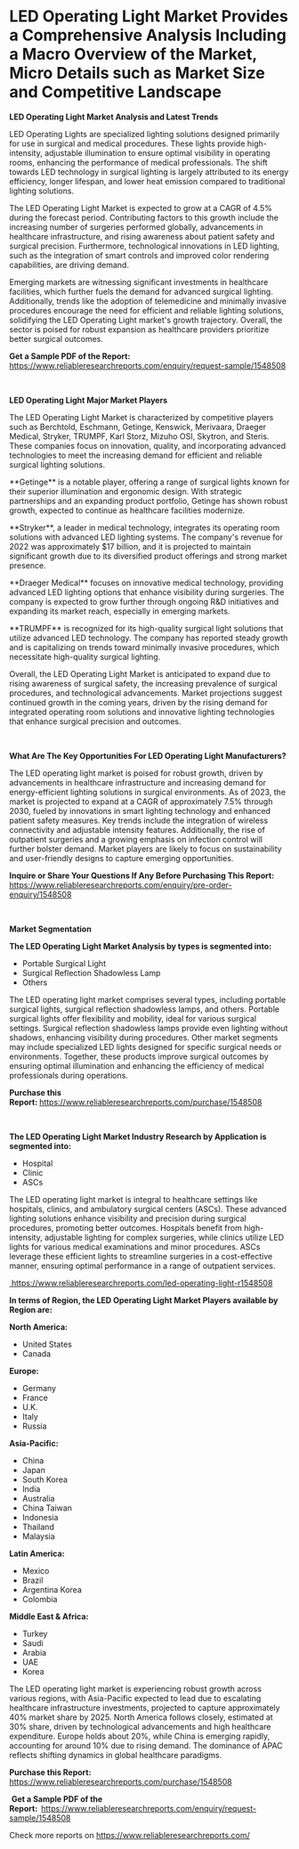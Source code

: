 <p><h1>LED Operating Light Market Provides a Comprehensive Analysis Including a Macro Overview of the Market, Micro Details such as Market Size and Competitive Landscape</h1></p><p><strong>LED Operating Light Market Analysis and Latest Trends</strong></p>
<p><p>LED Operating Lights are specialized lighting solutions designed primarily for use in surgical and medical procedures. These lights provide high-intensity, adjustable illumination to ensure optimal visibility in operating rooms, enhancing the performance of medical professionals. The shift towards LED technology in surgical lighting is largely attributed to its energy efficiency, longer lifespan, and lower heat emission compared to traditional lighting solutions.</p><p>The LED Operating Light Market is expected to grow at a CAGR of 4.5% during the forecast period. Contributing factors to this growth include the increasing number of surgeries performed globally, advancements in healthcare infrastructure, and rising awareness about patient safety and surgical precision. Furthermore, technological innovations in LED lighting, such as the integration of smart controls and improved color rendering capabilities, are driving demand.</p><p>Emerging markets are witnessing significant investments in healthcare facilities, which further fuels the demand for advanced surgical lighting. Additionally, trends like the adoption of telemedicine and minimally invasive procedures encourage the need for efficient and reliable lighting solutions, solidifying the LED Operating Light market's growth trajectory. Overall, the sector is poised for robust expansion as healthcare providers prioritize better surgical outcomes.</p></p>
<p><strong>Get a Sample PDF of the Report:&nbsp;</strong> <a href="https://www.reliableresearchreports.com/enquiry/request-sample/1548508?utm_campaign=2208&utm_medium=2&utm_source=Github&utm_content=ia&utm_term=05042025&utm_id=led-operating-light">https://www.reliableresearchreports.com/enquiry/request-sample/1548508</a></p>
<p>&nbsp;</p>
<p><strong>LED Operating Light Major Market Players</strong></p>
<p><p>The LED Operating Light Market is characterized by competitive players such as Berchtold, Eschmann, Getinge, Kenswick, Merivaara, Draeger Medical, Stryker, TRUMPF, Karl Storz, Mizuho OSI, Skytron, and Steris. These companies focus on innovation, quality, and incorporating advanced technologies to meet the increasing demand for efficient and reliable surgical lighting solutions.</p><p>**Getinge** is a notable player, offering a range of surgical lights known for their superior illumination and ergonomic design. With strategic partnerships and an expanding product portfolio, Getinge has shown robust growth, expected to continue as healthcare facilities modernize.</p><p>**Stryker**, a leader in medical technology, integrates its operating room solutions with advanced LED lighting systems. The company's revenue for 2022 was approximately $17 billion, and it is projected to maintain significant growth due to its diversified product offerings and strong market presence.</p><p>**Draeger Medical** focuses on innovative medical technology, providing advanced LED lighting options that enhance visibility during surgeries. The company is expected to grow further through ongoing R&D initiatives and expanding its market reach, especially in emerging markets.</p><p>**TRUMPF** is recognized for its high-quality surgical light solutions that utilize advanced LED technology. The company has reported steady growth and is capitalizing on trends toward minimally invasive procedures, which necessitate high-quality surgical lighting.</p><p>Overall, the LED Operating Light Market is anticipated to expand due to rising awareness of surgical safety, the increasing prevalence of surgical procedures, and technological advancements. Market projections suggest continued growth in the coming years, driven by the rising demand for integrated operating room solutions and innovative lighting technologies that enhance surgical precision and outcomes.</p></p>
<p>&nbsp;</p>
<p><strong>What Are The Key Opportunities For LED Operating Light Manufacturers?</strong></p>
<p><p>The LED operating light market is poised for robust growth, driven by advancements in healthcare infrastructure and increasing demand for energy-efficient lighting solutions in surgical environments. As of 2023, the market is projected to expand at a CAGR of approximately 7.5% through 2030, fueled by innovations in smart lighting technology and enhanced patient safety measures. Key trends include the integration of wireless connectivity and adjustable intensity features. Additionally, the rise of outpatient surgeries and a growing emphasis on infection control will further bolster demand. Market players are likely to focus on sustainability and user-friendly designs to capture emerging opportunities.</p></p>
<p><strong>Inquire or Share Your Questions If Any Before Purchasing This Report:</strong> <a href="https://www.reliableresearchreports.com/enquiry/pre-order-enquiry/1548508?utm_campaign=2208&utm_medium=2&utm_source=Github&utm_content=ia&utm_term=05042025&utm_id=led-operating-light">https://www.reliableresearchreports.com/enquiry/pre-order-enquiry/1548508</a></p>
<p>&nbsp;</p>
<p><strong>Market Segmentation</strong></p>
<p><strong>The LED Operating Light Market Analysis by types is segmented into:</strong></p>
<p><ul><li>Portable Surgical Light</li><li>Surgical Reflection Shadowless Lamp</li><li>Others</li></ul></p>
<p><p>The LED operating light market comprises several types, including portable surgical lights, surgical reflection shadowless lamps, and others. Portable surgical lights offer flexibility and mobility, ideal for various surgical settings. Surgical reflection shadowless lamps provide even lighting without shadows, enhancing visibility during procedures. Other market segments may include specialized LED lights designed for specific surgical needs or environments. Together, these products improve surgical outcomes by ensuring optimal illumination and enhancing the efficiency of medical professionals during operations.</p></p>
<p><strong>Purchase this Report:&nbsp;</strong><a href="https://www.reliableresearchreports.com/purchase/1548508?utm_campaign=2208&utm_medium=2&utm_source=Github&utm_content=ia&utm_term=05042025&utm_id=led-operating-light">https://www.reliableresearchreports.com/purchase/1548508</a></p>
<p>&nbsp;</p>
<p><strong>The LED Operating Light Market Industry Research by Application is segmented into:</strong></p>
<p><ul><li>Hospital</li><li>Clinic</li><li>ASCs</li></ul></p>
<p><p>The LED operating light market is integral to healthcare settings like hospitals, clinics, and ambulatory surgical centers (ASCs). These advanced lighting solutions enhance visibility and precision during surgical procedures, promoting better outcomes. Hospitals benefit from high-intensity, adjustable lighting for complex surgeries, while clinics utilize LED lights for various medical examinations and minor procedures. ASCs leverage these efficient lights to streamline surgeries in a cost-effective manner, ensuring optimal performance in a range of outpatient services.</p></p>
<p><a href="https://www.reliableresearchreports.com/led-operating-light-r1548508?utm_campaign=2208&utm_medium=2&utm_source=Github&utm_content=ia&utm_term=05042025&utm_id=led-operating-light">&nbsp;https://www.reliableresearchreports.com/led-operating-light-r1548508</a></p>
<p><strong>In terms of Region, the LED Operating Light Market Players available by Region are:</strong></p>
<p>
    <p> <strong> North America: </strong>
        <ul>
            <li>United States</li>
            <li>Canada</li>
        </ul>
        </p> 
    <p> <strong> Europe: </strong>
        <ul>
            <li>Germany</li>
            <li>France</li>
            <li>U.K.</li>
            <li>Italy</li>
            <li>Russia</li>
        </ul>
        </p> 
    <p> <strong> Asia-Pacific: </strong>
        <ul>
            <li>China</li>
            <li>Japan</li>
            <li>South Korea</li>
            <li>India</li>
            <li>Australia</li>
            <li>China Taiwan</li>
            <li>Indonesia</li>
            <li>Thailand</li>
            <li>Malaysia</li>
        </ul>
        </p> 
    <p> <strong> Latin America: </strong>
        <ul>
            <li>Mexico</li>
            <li>Brazil</li>
            <li>Argentina Korea</li>
            <li>Colombia</li>
        </ul>
        </p> 
    <p> <strong> Middle East & Africa: </strong>
        <ul>
            <li>Turkey</li>
            <li>Saudi</li>
            <li>Arabia</li>
            <li>UAE</li>
            <li>Korea</li>
        </ul>
    </p>
    </p>
<p><p>The LED operating light market is experiencing robust growth across various regions, with Asia-Pacific expected to lead due to escalating healthcare infrastructure investments, projected to capture approximately 40% market share by 2025. North America follows closely, estimated at 30% share, driven by technological advancements and high healthcare expenditure. Europe holds about 20%, while China is emerging rapidly, accounting for around 10% due to rising demand. The dominance of APAC reflects shifting dynamics in global healthcare paradigms.</p></p>
<p><strong>Purchase this Report: </strong><a href="https://www.reliableresearchreports.com/purchase/1548508?utm_campaign=2208&utm_medium=2&utm_source=Github&utm_content=ia&utm_term=05042025&utm_id=led-operating-light">https://www.reliableresearchreports.com/purchase/1548508</a></p>
<p>&nbsp;<strong>Get a Sample PDF of the Report:&nbsp;&nbsp;</strong><a href="https://www.reliableresearchreports.com/enquiry/request-sample/1548508?utm_campaign=2208&utm_medium=2&utm_source=Github&utm_content=ia&utm_term=05042025&utm_id=led-operating-light">https://www.reliableresearchreports.com/enquiry/request-sample/1548508</a></p>
<p><strong></strong></p>
<p>Check more reports on <a href="https://www.reliableresearchreports.com/?utm_campaign=2208&utm_medium=2&utm_source=Github&utm_content=ia&utm_term=05042025&utm_id=led-operating-light">https://www.reliableresearchreports.com/</a></p>